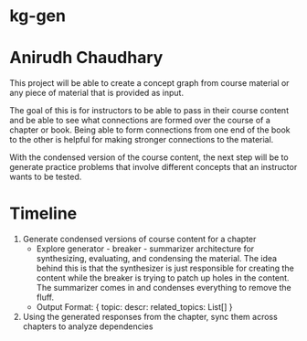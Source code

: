 # kg-gen

# Anirudh Chaudhary 
This project will be able to create a concept graph from course material or any piece of material that is provided as input.

The goal of this is for instructors to be able to pass in their course content and be able to see what connections are formed over the course of a chapter or book. Being able to form connections from one end of the book to the other is helpful for making stronger connections to the material.

With the condensed version of the course content, the next step will be to generate practice problems that involve different concepts that an instructor wants to be tested. 

# Timeline
1. Generate condensed versions of course content for a chapter
    - Explore generator - breaker - summarizer architecture for synthesizing, evaluating, and condensing the material. The idea behind this is that the synthesizer is just responsible for creating the content while the breaker is trying to patch up holes in the content. The summarizer comes in and condenses everything to remove the fluff.
    - Output Format:
        {
            topic: <string>
            descr: <string>
            related_topics: List[<string>]
        }
2. Using the generated responses from the chapter, sync them across chapters to analyze dependencies
